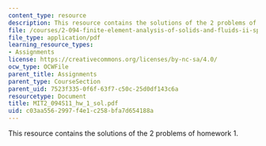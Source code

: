 ```yaml
---
content_type: resource
description: This resource contains the solutions of the 2 problems of homework 1.
file: /courses/2-094-finite-element-analysis-of-solids-and-fluids-ii-spring-2011/c03aa5562997f4e1c258bfa7d654188a_MIT2_094S11_hw_1_sol.pdf
file_type: application/pdf
learning_resource_types:
- Assignments
license: https://creativecommons.org/licenses/by-nc-sa/4.0/
ocw_type: OCWFile
parent_title: Assignments
parent_type: CourseSection
parent_uid: 7523f335-0f6f-63f7-c50c-25d0df143c6a
resourcetype: Document
title: MIT2_094S11_hw_1_sol.pdf
uid: c03aa556-2997-f4e1-c258-bfa7d654188a
---
```

This resource contains the solutions of the 2 problems of homework 1.